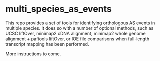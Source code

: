# multi_species_as_events

This repo provides a set of tools for identifying orthologous AS events in multiple species.  It does so with a number of optional methods, such as UCSC liftOver, minimap2 cDNA alignment, minimap2 whole genome alignment + paftools liftOver, or IOE file comparisons when full-length transcript mapping has been performed.

More instructions to come.
